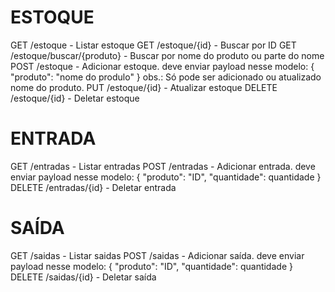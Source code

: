 # ESTOQUE

GET /estoque - Listar estoque
GET /estoque/{id} - Buscar por ID
GET /estoque/buscar/{produto} - Buscar por nome do produto ou parte do nome
POST /estoque - Adicionar estoque. deve enviar payload nesse modelo: 
{
	"produto": "nome do produlo"
}
obs.: Só pode ser adicionado ou atualizado nome do produto. 
PUT /estoque/{id} - Atualizar estoque
DELETE /estoque/{id} - Deletar estoque

# ENTRADA

GET /entradas - Listar entradas
POST /entradas - Adicionar entrada. deve enviar payload nesse modelo: 
{
	"produto": "ID",
	"quantidade": quantidade
}
DELETE /entradas/{id} - Deletar entrada

# SAÍDA

GET /saidas - Listar saidas
POST /saidas - Adicionar saída. deve enviar payload nesse modelo: 
{
	"produto": "ID",
	"quantidade": quantidade
}
DELETE /saidas/{id} - Deletar saída